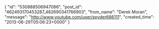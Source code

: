  {
   "id": "530888506947086",
   "post_id": "462493170453287_482690341766903",
   "from_name": "Derek Moran",
   "message": "http://www.youtube.com/user/spyder666111",
   "created_time": "2013-06-29T05:06:23+0000"
 }
